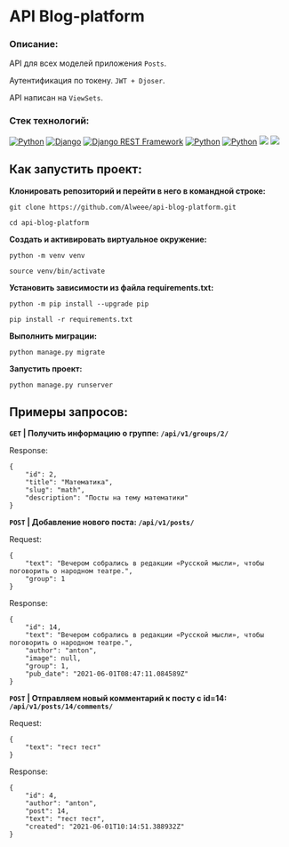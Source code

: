 # API Blog-platform

### Описание:
API для всех моделей приложения `Posts`.

Аутентификация по токену. `JWT + Djoser`.

API написан на `ViewSets`.

### Cтек технологий:
[![Python](https://img.shields.io/badge/-Python-464646?style=flat&logo=Python&logoColor=56C0C0&color=008080)](https://www.python.org/)
[![Django](https://img.shields.io/badge/-Django-464646?style=flat&logo=Django&logoColor=56C0C0&color=008080)](https://www.djangoproject.com/)
[![Django REST Framework](https://img.shields.io/badge/-Django%20REST%20Framework-464646?style=flat&logo=Django%20REST%20Framework&logoColor=56C0C0&color=008080)](https://www.django-rest-framework.org/)
[![Python](https://img.shields.io/badge/Simple%20JWT-%20-008080)](https://django-rest-framework-simplejwt.readthedocs.io/en/latest/)
[![Python](https://img.shields.io/badge/djoser-%20-008080)](https://djoser.readthedocs.io/en/latest/index.html)
[![](https://img.shields.io/badge/Pillow-%20-008080)](https://pypi.org/project/Pillow/)
[![](https://img.shields.io/badge/django--filter-%20-008080)](https://django-filter.readthedocs.io/en/stable/guide/usage.html)

## Как запустить проект:
**Клонировать репозиторий и перейти в него в командной строке:**

`git clone https://github.com/Alweee/api-blog-platform.git`

`cd api-blog-platform` 

**Cоздать и активировать виртуальное окружение:**

`python -m venv venv`

`source venv/bin/activate`

**Установить зависимости из файла requirements.txt:**

`python -m pip install --upgrade pip`

`pip install -r requirements.txt`

**Выполнить миграции:**

`python manage.py migrate`

**Запустить проект:**

`python manage.py runserver`

## Примеры запросов:
**`GET` | Получить информацию о группе: `/api/v1/groups/2/`**

Response:
```
{
    "id": 2,
    "title": "Математика",
    "slug": "math",
    "description": "Посты на тему математики"
} 
```

**`POST` | Добавление нового поста: `/api/v1/posts/`**

Request:
```
{
    "text": "Вечером собрались в редакции «Русской мысли», чтобы поговорить о народном театре.",
    "group": 1
} 
```

Response:
```
{
    "id": 14,
    "text": "Вечером собрались в редакции «Русской мысли», чтобы поговорить о народном театре.",
    "author": "anton",
    "image": null,
    "group": 1,
    "pub_date": "2021-06-01T08:47:11.084589Z"
} 
```

**`POST` | Отправляем новый комментарий к посту с id=14: `/api/v1/posts/14/comments/`**

Request:
```
{
    "text": "тест тест"
} 
```

Response:
```
{
    "id": 4,
    "author": "anton",
    "post": 14,
    "text": "тест тест",
    "created": "2021-06-01T10:14:51.388932Z"
}
```
